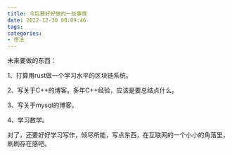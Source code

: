 ```yaml
---
title: 今后要好好做的一些事情
date: 2022-12-30 00:09:46
tags:
categories:
- 想法
---
```


未来要做的东西：

1、打算用rust做一个学习水平的区块链系统。

2、写关于C++的博客。多年C++经验，应该是要总结点什么。

3、写关于mysql的博客。

4、学习数学。

对了，还要好好学习写作，倾尽所能，写点东西，在互联网的一个小小的角落里，刷刷存在感吧。

